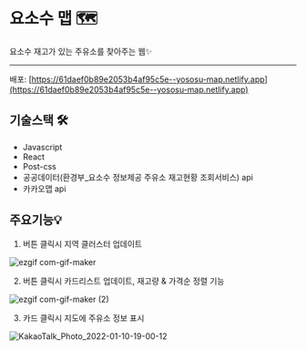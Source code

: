 # 요소수 맵 🗺

요소수 재고가 있는 주유소를 찾아주는 웹✨

<hr />

배포: [https://61daef0b89e2053b4af95c5e--yososu-map.netlify.app](https://61daef0b89e2053b4af95c5e--yososu-map.netlify.app)

## 기술스택 🛠
* Javascript
* React
* Post-css
* 공공데이터(환경부_요소수 정보제공 주유소 재고현황 조회서비스) api
* 카카오맵 api

## 주요기능💡
1. 버튼 클릭시 지역 클러스터 업데이트

![ezgif com-gif-maker](https://user-images.githubusercontent.com/40565619/148742999-b8b85036-5f4f-4178-943e-9381dfc8bf27.gif)

2. 버튼 클릭시 카드리스트 업데이트, 재고량 & 가격순 정렬 기능

![ezgif com-gif-maker (2)](https://user-images.githubusercontent.com/40565619/148743671-15d6e37c-1b73-4f49-8345-13ae5b63d54b.gif)

3. 카드 클릭시 지도에 주유소 정보 표시

![KakaoTalk_Photo_2022-01-10-19-00-12](https://user-images.githubusercontent.com/40565619/148774864-09a7a71a-d720-4aaf-b188-dd7f6614285e.gif)


